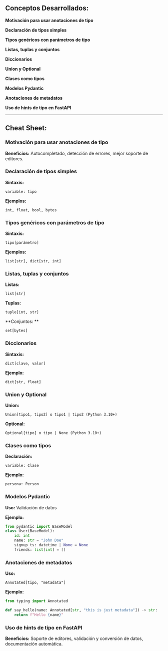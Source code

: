 ## Conceptos Desarrollados:

**Motivación para usar anotaciones de tipo**

**Declaración de tipos simples**

**Tipos genéricos con parámetros de tipo**

**Listas, tuplas y conjuntos**

**Diccionarios**

**Union y Optional**

**Clases como tipos**

**Modelos Pydantic**

**Anotaciones de metadatos**

**Uso de hints de tipo en FastAPI**

---

## Cheat Sheet:

### Motivación para usar anotaciones de tipo

**Beneficios:** Autocompletado, detección de errores, mejor soporte de editores.

### Declaración de tipos simples

**Sintaxis:**

`variable: tipo`

**Ejemplos:**

`int, float, bool, bytes`

### Tipos genéricos con parámetros de tipo

**Sintaxis:**

`tipo[parámetro]`

**Ejemplos:**

`list[str], dict[str, int]`

### Listas, tuplas y conjuntos

**Listas:**

`list[str]`

**Tuplas:**

`tuple[int, str]`

**Conjuntos: **

`set[bytes]`

### Diccionarios

**Sintaxis:**

`dict[clave, valor]`

**Ejemplo:**

`dict[str, float]`

### Union y Optional

**Union:**

`Union[tipo1, tipo2] o tipo1 | tipo2 (Python 3.10+)`

**Optional:**

`Optional[tipo] o tipo | None (Python 3.10+)`

### Clases como tipos

**Declaración:**

`variable: Clase`

**Ejemplo:**

`persona: Person`

### Modelos Pydantic

**Uso:** Validación de datos

**Ejemplo:**

```python
from pydantic import BaseModel
class User(BaseModel):
    id: int
    name: str = "John Doe"
    signup_ts: datetime | None = None
    friends: list[int] = []
```

### Anotaciones de metadatos

**Uso:**

`Annotated[tipo, "metadata"]`

**Ejemplo:**

```python
from typing import Annotated

def say_hello(name: Annotated[str, "this is just metadata"]) -> str:
    return f"Hello {name}"
```

### Uso de hints de tipo en FastAPI

**Beneficios:** Soporte de editores, validación y conversión de datos, documentación automática.
